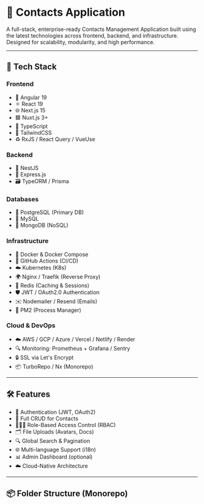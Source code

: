 # 📇 Contacts Application

A full-stack, enterprise-ready Contacts Management Application built using the latest technologies across frontend, backend, and infrastructure. Designed for scalability, modularity, and high performance.

---

## 🚀 Tech Stack

### Frontend

- 🔷 Angular 19
- ⚛️ React 19
- 🌐 Next.js 15
- 🟩 Nuxt.js 3+
- 🧪 TypeScript
- 🎨 TailwindCSS
- ♻️ RxJS / React Query / VueUse

### Backend

- 🧠 NestJS
- 🔌 Express.js
- 🗃️ TypeORM / Prisma

### Databases

- 🐘 PostgreSQL (Primary DB)
- 🐬 MySQL
- 🍃 MongoDB (NoSQL)

### Infrastructure

- 🐳 Docker & Docker Compose
- 🧪 GitHub Actions (CI/CD)
- ☁️ Kubernetes (K8s)
- 🌍 Nginx / Traefik (Reverse Proxy)
- 🔐 Redis (Caching & Sessions)
- 🛡️ JWT / OAuth2.0 Authentication
- ✉️ Nodemailer / Resend (Emails)
- 🧪 PM2 (Process Manager)

### Cloud & DevOps

- ☁️ AWS / GCP / Azure / Vercel / Netlify / Render
- 🔍 Monitoring: Prometheus + Grafana / Sentry
- 🔒 SSL via Let's Encrypt
- 📦 TurboRepo / Nx (Monorepo)

---

## 🛠️ Features

- 🔐 Authentication (JWT, OAuth2)
- 📇 Full CRUD for Contacts
- 🧑‍🤝‍🧑 Role-Based Access Control (RBAC)
- 🗂️ File Uploads (Avatars, Docs)
- 🔍 Global Search & Pagination
- 🌐 Multi-language Support (i18n)
- 📊 Admin Dashboard (optional)
- ☁️ Cloud-Native Architecture

---

## 📦 Folder Structure (Monorepo)

